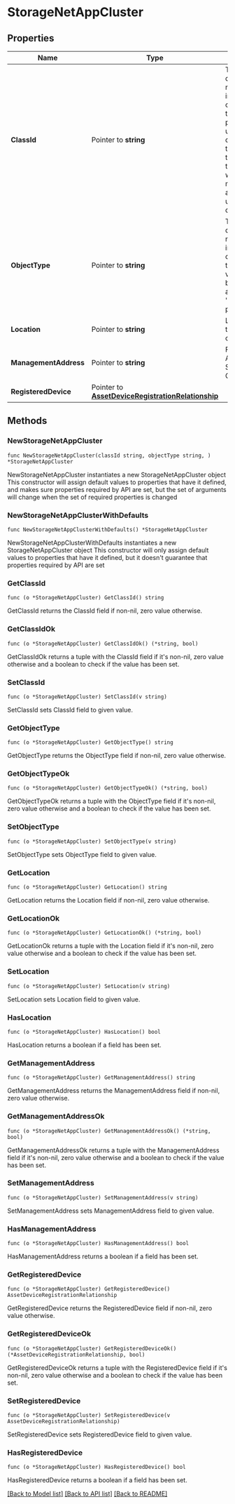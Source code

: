 # StorageNetAppCluster

## Properties

Name | Type | Description | Notes
------------ | ------------- | ------------- | -------------
**ClassId** | Pointer to **string** | The fully-qualified name of the instantiated, concrete type. This property is used as a discriminator to identify the type of the payload when marshaling and unmarshaling data. | [default to "storage.NetAppCluster"]
**ObjectType** | Pointer to **string** | The fully-qualified name of the instantiated, concrete type. The value should be the same as the &#39;ClassId&#39; property. | [default to "storage.NetAppCluster"]
**Location** | Pointer to **string** | Location of the storage controller. | [optional] [readonly] 
**ManagementAddress** | Pointer to **string** | FQDN or IP Address of Storage Cluster. | [optional] [readonly] 
**RegisteredDevice** | Pointer to [**AssetDeviceRegistrationRelationship**](asset.DeviceRegistration.Relationship.md) |  | [optional] 

## Methods

### NewStorageNetAppCluster

`func NewStorageNetAppCluster(classId string, objectType string, ) *StorageNetAppCluster`

NewStorageNetAppCluster instantiates a new StorageNetAppCluster object
This constructor will assign default values to properties that have it defined,
and makes sure properties required by API are set, but the set of arguments
will change when the set of required properties is changed

### NewStorageNetAppClusterWithDefaults

`func NewStorageNetAppClusterWithDefaults() *StorageNetAppCluster`

NewStorageNetAppClusterWithDefaults instantiates a new StorageNetAppCluster object
This constructor will only assign default values to properties that have it defined,
but it doesn't guarantee that properties required by API are set

### GetClassId

`func (o *StorageNetAppCluster) GetClassId() string`

GetClassId returns the ClassId field if non-nil, zero value otherwise.

### GetClassIdOk

`func (o *StorageNetAppCluster) GetClassIdOk() (*string, bool)`

GetClassIdOk returns a tuple with the ClassId field if it's non-nil, zero value otherwise
and a boolean to check if the value has been set.

### SetClassId

`func (o *StorageNetAppCluster) SetClassId(v string)`

SetClassId sets ClassId field to given value.


### GetObjectType

`func (o *StorageNetAppCluster) GetObjectType() string`

GetObjectType returns the ObjectType field if non-nil, zero value otherwise.

### GetObjectTypeOk

`func (o *StorageNetAppCluster) GetObjectTypeOk() (*string, bool)`

GetObjectTypeOk returns a tuple with the ObjectType field if it's non-nil, zero value otherwise
and a boolean to check if the value has been set.

### SetObjectType

`func (o *StorageNetAppCluster) SetObjectType(v string)`

SetObjectType sets ObjectType field to given value.


### GetLocation

`func (o *StorageNetAppCluster) GetLocation() string`

GetLocation returns the Location field if non-nil, zero value otherwise.

### GetLocationOk

`func (o *StorageNetAppCluster) GetLocationOk() (*string, bool)`

GetLocationOk returns a tuple with the Location field if it's non-nil, zero value otherwise
and a boolean to check if the value has been set.

### SetLocation

`func (o *StorageNetAppCluster) SetLocation(v string)`

SetLocation sets Location field to given value.

### HasLocation

`func (o *StorageNetAppCluster) HasLocation() bool`

HasLocation returns a boolean if a field has been set.

### GetManagementAddress

`func (o *StorageNetAppCluster) GetManagementAddress() string`

GetManagementAddress returns the ManagementAddress field if non-nil, zero value otherwise.

### GetManagementAddressOk

`func (o *StorageNetAppCluster) GetManagementAddressOk() (*string, bool)`

GetManagementAddressOk returns a tuple with the ManagementAddress field if it's non-nil, zero value otherwise
and a boolean to check if the value has been set.

### SetManagementAddress

`func (o *StorageNetAppCluster) SetManagementAddress(v string)`

SetManagementAddress sets ManagementAddress field to given value.

### HasManagementAddress

`func (o *StorageNetAppCluster) HasManagementAddress() bool`

HasManagementAddress returns a boolean if a field has been set.

### GetRegisteredDevice

`func (o *StorageNetAppCluster) GetRegisteredDevice() AssetDeviceRegistrationRelationship`

GetRegisteredDevice returns the RegisteredDevice field if non-nil, zero value otherwise.

### GetRegisteredDeviceOk

`func (o *StorageNetAppCluster) GetRegisteredDeviceOk() (*AssetDeviceRegistrationRelationship, bool)`

GetRegisteredDeviceOk returns a tuple with the RegisteredDevice field if it's non-nil, zero value otherwise
and a boolean to check if the value has been set.

### SetRegisteredDevice

`func (o *StorageNetAppCluster) SetRegisteredDevice(v AssetDeviceRegistrationRelationship)`

SetRegisteredDevice sets RegisteredDevice field to given value.

### HasRegisteredDevice

`func (o *StorageNetAppCluster) HasRegisteredDevice() bool`

HasRegisteredDevice returns a boolean if a field has been set.


[[Back to Model list]](../README.md#documentation-for-models) [[Back to API list]](../README.md#documentation-for-api-endpoints) [[Back to README]](../README.md)


